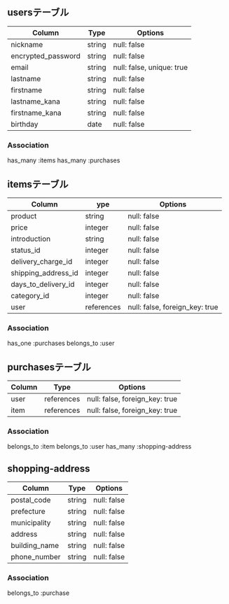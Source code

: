 ## usersテーブル

| Column             | Type   | Options                   |
| ------------------ | ------ | ------------------------- |
| nickname           | string | null: false               |
| encrypted_password | string | null: false               |
| email              | string | null: false, unique: true |
| lastname           | string | null: false               |
| firstname          | string | null: false               |
| lastname_kana      | string | null: false               |
| firstname_kana     | string | null: false               |
| birthday           | date   | null: false               |

### Association

has_many :items
has_many :purchases

## itemsテーブル

| Column               | ype       | Options                        |
| ------------------- | ---------- | ------------------------------ |
| product             | string     | null: false                    |
| price               | integer    | null: false                    |
| introduction        | string     | null: false                    |
| status_id           | integer    | null: false                    |
| delivery_charge_id  | integer    | null: false                    |
| shipping_address_id | integer    | null: false                    |
| days_to_delivery_id | integer    | null: false                    |
| category_id         | integer    | null: false                    |
| user                | references | null: false, foreign_key: true |

### Association

has_one :purchases
belongs_to :user


## purchasesテーブル

| Column | Type       | Options                        |
| -------| ---------- | ------------------------------ |
| user   | references | null: false, foreign_key: true |
| item   | references | null: false, foreign_key: true |


### Association

belongs_to :item
belongs_to :user
has_many :shopping-address


## shopping-address

| Column        | Type   | Options     |
| ------------- | ------ | ----------- |
| postal_code   | string | null: false |
| prefecture    | string | null: false |
| municipality  | string | null: false |
| address       | string | null: false |
| building_name | string | null: false |
| phone_number  | string | null: false |

### Association

belongs_to :purchase